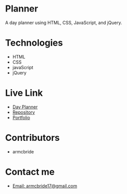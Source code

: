 # Planner
A day planner using HTML, CSS, JavaScript, and jQuery.

# Technologies
- HTML
- CSS
- javaScript
- jQuery

# Live Link
- <a href= "https://armcbride.github.io/planner//develop/index.html" target= "blank"> Day Planner </a>
- <a href= "https://github.com/armcbride/planner" target= "blank"> Repository </a>
- <a href= "https://armcbride.github.io/portfolio/about.html" target= "blank"> Portfolio </a>
# Contributors

- armcbride

# Contact me

- <a href="mailto:armcbride17@gmail.com">Email: armcbride17@gmail.com</a>  

